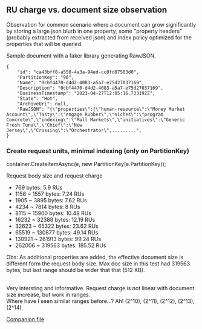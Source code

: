 ## RU charge vs. document size observation

Observation for common scenario where a document can grow significantly by storing a large json blurb in one property, some "property headers" (probably extracted from received json) and index policy optimized for the properties that will be queried.

Sample document with a faker library generating RawJSON.

```
{
    "id": "ca43bff8-a550-4a3a-94ed-cc0fd87503d0",
    "PartitionKey": "96",
    "Name": "0cbf4470-d4d2-4083-a5a7-e75d27037169",
    "Description": "0cbf4470-d4d2-4083-a5a7-e75d27037169",
    "BusinessTimestamp": "2023-04-27T12:05:16.733192Z",
    "State": "Hot",
    "ArchiveUri": null,
    "RawJSON": "{\"properties\":{\"human-resource\":\"Money Market Account\",\"Tasty\":\"engage Rubber\",\"niches\":\"program Concrete\",\"indexing\":\"Mall Markets\",\"initiatives\":\"Generic Fresh Tuna\",\"Chief\":\"New Jersey\",\"Crossing\":\"Orchestrator\",.........",
}
```

### Create request units, minimal indexing (only on PartitionKey)

container.CreateItemAsync<type>(e, new PartitionKey(e.PartitionKey));

Request body size and request charge
- 769 bytes: 5.9 RUs
- 1156 ~ 1557 bytes: 7.24 RUs
- 1905 ~ 3895 bytes: 7.62 RUs
- 4234 ~ 7814 bytes: 8 RUs
- 8115 ~ 15900 bytes: 10.48 RUs
- 16232 ~ 32388 bytes: 12.19 RUs
- 32623 ~ 65322 bytes: 23.62 RUs
- 65519 ~ 130877 bytes: 49.14 RUs
- 130921 ~ 261913 bytes: 99.24 RUs
- 262006 ~ 319563 bytes: 185.52 RUs

Obs: As additional properties are added, the effective document size is different form the request body size. Max doc size in this test had 319563 bytes, but last range should be wider that that (512 KB). 

<br/>Very intersting and informative. Request charge is not linear with document size increase, but work in ranges.
<br/> Where have I seen similar ranges before...? Ah! (2^10), (2^11), (2^12), (2^13), (2^14)

[Companion file](../Presentations/ReferenceFiles/CreateRUs_MinimalIndexing.xlsx)
